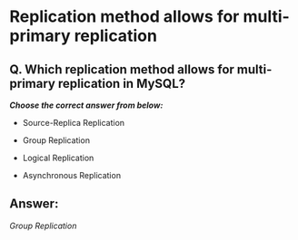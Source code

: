 # Replication method allows for multi-primary replication

## Q. Which replication method allows for multi-primary replication in MySQL?

***Choose the correct answer from below:***
  
  - Source-Replica Replication

  - Group Replication

  - Logical Replication

  - Asynchronous Replication


## Answer:
*Group Replication*
